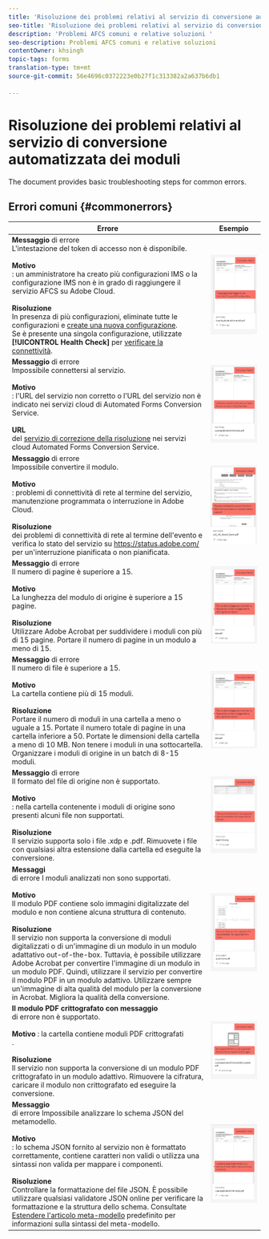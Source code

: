 ```yaml
---
title: 'Risoluzione dei problemi relativi al servizio di conversione automatizzata dei moduli '
seo-title: 'Risoluzione dei problemi relativi al servizio di conversione automatizzata dei moduli (AFCS) '
description: 'Problemi AFCS comuni e relative soluzioni '
seo-description: Problemi AFCS comuni e relative soluzioni
contentOwner: khsingh
topic-tags: forms
translation-type: tm+mt
source-git-commit: 56e4696c0372223e0b27f1c313382a2a637b6db1

---
```



# Risoluzione dei problemi relativi al servizio di conversione automatizzata dei moduli


<!--The article provides information on installation, configuration and administration issues that may arise in an Automated Forms Conversion Service production environment. --> The document  provides basic troubleshooting steps for common errors.

## Errori comuni {#commonerrors}
<!--
|Error|Example|
|--- |--- |
|**Error Message** <br> The access token header is not available. <br><br>**Reason** <br> An administrator has created multiple IMS configurations or IMS configuration is not able to reach AFCS service on Adobe Cloud. <br><br>**Resolution** <br> If there are multiple configurations, delete all the configurations and [create a new configuration](configure-service.md#obtainpubliccertificates). <br> If there is a single configuration, use **[!UICONTROL Health Check]** to [check connectivity](configure-service.md#createintegrationoption).|![The access token header is not available](assets/invalid-ims-configuration.png)|
|**Error Message** <br> Unable to connect to the service.  <br><br>**Reason** <br> Incorrect service URL or no service URL is mentioned in Automated Forms Conversion Service cloud services. <br><br>**Resolution** <br> Correct [Service URL](configure-service.md#configure-the-cloud-service) in Automated Forms Conversion Service Cloud services.|![Unable to connect to the service.](assets/wrong-endpoint-configured.png)|
|**Error Message** <br> The service failed to convert the form.  <br><br>**Reason** <br> Network connectivity issues at your end, the service is down due to scheduled maintenance, or outage on Adobe Cloud. <br><br>**Resolution** <br> Resolve network connectivity issues at your end and check the status of the service on https://status.adobe.com/ for a planned or unplanned outage.|![Unable to connect to the service.](assets/service-failure.png)|
|**Error Message** <br> The number of pages is more than 15.  <br><br>**Reason** <br> The source form is more than 15 pages long.  <br><br>**Resolution** <br> Use Adobe Acrobat to split forms with more than 15 pages. Bring the number of pages in a form to less than 15. |![Unable to connect to the service.](assets/number-of-pages.png)|
|**Error Message** <br> The number of files is more than 15.  <br><br>**Reason** <br>  The folder contains more than 15 forms. <br><br>**Resolution** <br> Bring the number of forms in a folder to less than or equal to 15. Bring the total number of pages in a folder less than 50. Bring the size of the folder to less than 10 MB. Do not keep forms in a sub-folder. Organize source forms into a batch of 8-15 forms. |![Unable to connect to the service.](assets/number-of-pages.png)|
|**Error Message** <br> The source file format is not supported.  <br><br>**Reason** <br> The folder containing source forms have some unsupported files. <br><br>**Resolution** <br> The service supports only .xdp and .pdf files. Remove files with any other extension from the folder and run the conversion. |![Unable to connect to the service.](assets/unsupported-file-formats.png)|
|**Error Message** <br> Scanned forms are not supported.  <br><br>**Reason** <br> The PDF form contains only scanned images of the form and contains no content structure. <br><br>**Resolution** <br> The service does not support converting scanned forms or an image of a form to an adaptive out-of-the-box. However, you use Adobe Acrobat to convert the image of a form to a PDF Form. Then, use the service to convert the PDF Form to an adaptive form. Always use a high-quality image of the form for conversion in Acrobat. It improves the quality of the conversion. |![Unable to connect to the service.](assets/scanned-forms-error.png)|
|**Error Message** <br> Encrypted PDF form is not supported.  <br><br>**Reason** <br> The folder contains encrypted PDF forms. <br><br>**Resolution** <br> The service does not support converting an encrypted PDF form to an adaptive form. Remove the encryption, upload the non-encrypted form, and run the conversion. |![Unable to connect to the service.](assets/secured-pdf-form.png)|
|**Error Message** <br> Unable to parse meta-model JSON schema.  <br><br>**Reason** <br> The JSON schema supplied to the service is not properly formatted, contains invalid characters, or uses invalid syntax to map components.  <br><br>**Resolution** <br> Check the formatting of the JSON file. You can use any online JSON validator to check the formatting and structure of the schema. See, [Extend the default meta-model](extending-the-default-meta-model.md) article for information on meta-model syntax. |![Unable to connect to the service.](assets/invalid-meta-model-schema.png)| -->

<table>
<thead>
<tr>
<th>Errore</th>
<th>Esempio</th>
</tr>
</thead>
<tbody>
<tr>
<td><strong>Messaggio</strong> di errore <br> L'intestazione del token di accesso non è disponibile. <br><br><strong>Motivo</strong> <br> : un amministratore ha creato più configurazioni IMS o la configurazione IMS non è in grado di raggiungere il servizio AFCS su Adobe Cloud. <br><br><strong>Risoluzione</strong><br> In presenza di più configurazioni, eliminate tutte le configurazioni e <a href="configure-service.md#obtainpubliccertificates">create una nuova configurazione</a>. <br> Se è presente una singola configurazione, utilizzate <strong>[!UICONTROL Health Check]</strong> per <a href="configure-service.md#createintegrationoption">verificare la connettività</a>.</td>
<td><img alt="L'intestazione del token di accesso non è disponibile" src="assets/invalid-ims-configuration.png" /></td>
</tr>
<tr>
<td><strong>Messaggio</strong> di errore <br> Impossibile connettersi al servizio.  <br><br><strong>Motivo</strong> <br> : l'URL del servizio non corretto o l'URL del servizio non è indicato nei servizi cloud di Automated Forms Conversion Service. <br><br><strong>URL</strong> <br> del <a href="configure-service.md#configure-the-cloud-service">servizio di correzione della risoluzione</a> nei servizi cloud Automated Forms Conversion Service.</td>
<td><img alt="Impossibile connettersi al servizio." src="assets/wrong-endpoint-configured.png" /></td>
</tr>
<tr>
<td><strong>Messaggio</strong> di errore <br> Impossibile convertire il modulo.  <br><br><strong>Motivo</strong><br> : problemi di connettività di rete al termine del servizio, manutenzione programmata o interruzione in Adobe Cloud. <br><br><strong>Risoluzione</strong><br> dei problemi di connettività di rete al termine dell'evento e verifica lo stato del servizio su <a href="https://status.adobe.com/">https://status.adobe.com/</a> per un'interruzione pianificata o non pianificata.</td>
<td><img alt="Impossibile convertire il modulo." src="assets/service-failure.png" /></td>
</tr>
<tr>
<td><strong>Messaggio</strong> di errore <br> Il numero di pagine è superiore a 15.  <br><br><strong>Motivo</strong><br> La lunghezza del modulo di origine è superiore a 15 pagine.  <br><br><strong>Risoluzione</strong><br> Utilizzare Adobe Acrobat per suddividere i moduli con più di 15 pagine. Portare il numero di pagine in un modulo a meno di 15.</td>
<td><img alt="Il numero di pagine è superiore a 15." src="assets/number-of-pages.png" /></td>
</tr>
<tr>
<td><strong>Messaggio</strong> di errore <br> Il numero di file è superiore a 15.  <br><br><strong>Motivo</strong> <br> La cartella contiene più di 15 moduli. <br><br><strong>Risoluzione</strong><br> Portare il numero di moduli in una cartella a meno o uguale a 15. Portate il numero totale di pagine in una cartella inferiore a 50. Portate le dimensioni della cartella a meno di 10 MB. Non tenere i moduli in una sottocartella. Organizzare i moduli di origine in un batch di 8-15 moduli.</td>
<td><img alt="Il numero di file è superiore a 15." src="assets/number-of-pages.png" /></td>
</tr>
<tr>
<td><strong>Messaggio</strong> di errore <br> Il formato del file di origine non è supportato.  <br><br><strong>Motivo</strong> <br> : nella cartella contenente i moduli di origine sono presenti alcuni file non supportati. <br><br><strong>Risoluzione</strong> <br> Il servizio supporta solo i file .xdp e .pdf. Rimuovete i file con qualsiasi altra estensione dalla cartella ed eseguite la conversione.</td>
<td><img alt="Il formato del file di origine non è supportato." src="assets/unsupported-file-formats.png" /></td>
</tr>
<tr>
<td><strong>Messaggi</strong> <br> di errore I moduli analizzati non sono supportati.  <br><br><strong>Motivo</strong><br> Il modulo PDF contiene solo immagini digitalizzate del modulo e non contiene alcuna struttura di contenuto. <br><br><strong>Risoluzione</strong> <br> Il servizio non supporta la conversione di moduli digitalizzati o di un'immagine di un modulo in un modulo adattativo out-of-the-box. Tuttavia, è possibile utilizzare Adobe Acrobat per convertire l'immagine di un modulo in un modulo PDF. Quindi, utilizzare il servizio per convertire il modulo PDF in un modulo adattivo. Utilizzare sempre un'immagine di alta qualità del modulo per la conversione in Acrobat. Migliora la qualità della conversione.</td>
<td><img alt="I moduli analizzati non sono supportati." src="assets/scanned-forms-error.png" /></td>
</tr>
<tr>
<td><strong>Il modulo PDF crittografato con messaggio</strong> <br> di errore non è supportato.  <br><br><strong>Motivo</strong> : la cartella contiene moduli PDF crittografati <br> . <br><br><strong>Risoluzione</strong> <br> Il servizio non supporta la conversione di un modulo PDF crittografato in un modulo adattivo. Rimuovere la cifratura, caricare il modulo non crittografato ed eseguire la conversione.</td>
<td><img alt="Il modulo PDF crittografato non è supportato." src="assets/secured-pdf-form.png" /></td>
</tr>
<tr>
<td><strong>Messaggio</strong> <br> di errore Impossibile analizzare lo schema JSON del metamodello.  <br><br><strong>Motivo</strong> <br> : lo schema JSON fornito al servizio non è formattato correttamente, contiene caratteri non validi o utilizza una sintassi non valida per mappare i componenti.  <br><br><strong>Risoluzione</strong><br> Controllare la formattazione del file JSON. È possibile utilizzare qualsiasi validatore JSON online per verificare la formattazione e la struttura dello schema. Consultate <a href="extending-the-default-meta-model.md">Estendere l'articolo meta-modello</a> predefinito per informazioni sulla sintassi del meta-modello.</td>
<td><img alt="Impossibile analizzare lo schema JSON del meta-modello" src="assets/invalid-meta-model-schema.png" /></td>
</tr>
</tbody>
</table>
